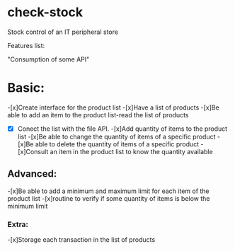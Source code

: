 # check-stock
Stock control of an IT peripheral store

Features list:

"Consumption of some API"

# Basic:
-[x]Create interface for the product list
-[x]Have a list of products
-[x]Be able to add an item to the product list-read the list of products
-[x] Conect the list with the file API.
-[x]Add quantity of items to the product list
-[x]Be able to change the quantity of items of a specific product
-[x]Be able to delete the quantity of items of a specific product
-[x]Consult an item in the product list to know the quantity available

## Advanced:
-[x]Be able to add a minimum and maximum limit for each item of the product list
-[x]routine to verify if some quantity of items is below the minimum limit

### Extra:
-[x]Storage each transaction in the list of products


